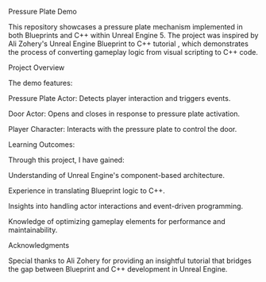 Pressure Plate Demo

This repository showcases a pressure plate mechanism implemented in both Blueprints and C++ within Unreal Engine 5. The project was inspired by Ali Zohery's Unreal Engine Blueprint to C++ tutorial
, which demonstrates the process of converting gameplay logic from visual scripting to C++ code.

Project Overview

The demo features:

Pressure Plate Actor: Detects player interaction and triggers events.

Door Actor: Opens and closes in response to pressure plate activation.

Player Character: Interacts with the pressure plate to control the door.

Learning Outcomes:

Through this project, I have gained:

Understanding of Unreal Engine's component-based architecture.

Experience in translating Blueprint logic to C++.

Insights into handling actor interactions and event-driven programming.

Knowledge of optimizing gameplay elements for performance and maintainability.

Acknowledgments

Special thanks to Ali Zohery for providing an insightful tutorial that bridges the gap between Blueprint and C++ development in Unreal Engine.
